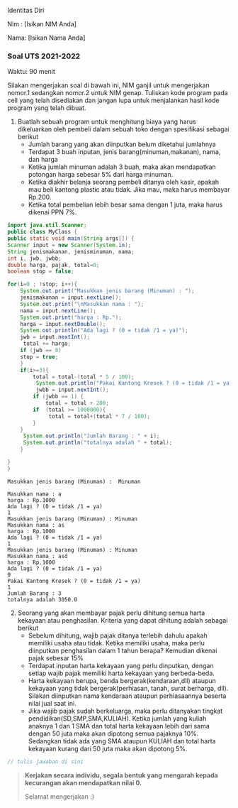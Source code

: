 Identitas Diri

Nim : [Isikan NIM Anda]

Nama: [Isikan Nama Anda]

### Soal UTS 2021-2022

Waktu: 90 menit

Silakan mengerjakan soal di bawah ini, NIM ganjil untuk mengerjakan nomor.1 sedangkan nomor.2 untuk NIM genap. Tuliskan
kode program pada cell yang telah disediakan dan jangan lupa untuk menjalankan hasil kode program yang telah dibuat.

1. Buatlah sebuah program untuk menghitung biaya yang harus dikeluarkan oleh pembeli dalam sebuah toko dengan spesifikasi sebagai berikut
   - Jumlah barang yang akan diinputkan belum diketahui jumlahnya
   - Terdapat 3 buah inputan, jenis barang(minuman,makanan), nama, dan harga
   - Ketika jumlah minuman adalah 3 buah, maka akan mendapatkan potongan harga sebesar 5% dari harga minuman.
   - Ketika diakhir belanja seorang pembeli ditanya oleh kasir, apakah mau beli kantong plastic atau tidak. Jika mau, maka harus membayar Rp.200.
   - Ketika total pembelian lebih besar sama dengan 1 juta, maka harus dikenai PPN 7%.

```Java
import java.util.Scanner;
public class MyClass {
public static void main(String args[]) {
Scanner input = new Scanner(System.in);
String jenismakanan, jenisminuman, nama;
int i, jwb, jwbb;
double harga, pajak, total=0;
boolean stop = false;

for(i=0 ; !stop; i++){
    System.out.print("Masukkan jenis barang (Minuman) : ");
    jenismakanan = input.nextLine();
    System.out.print("\nMasukkan nama : ");
    nama = input.nextLine();
    System.out.print("harga : Rp.");
    harga = input.nextDouble();
    System.out.println("Ada lagi ? (0 = tidak /1 = ya)");
    jwb = input.nextInt();
     total += harga;
    if (jwb == 0)
    stop = true;
    }
    if(i>=3){
        total = total-(total * 5 / 100);
         System.out.println("Pakai Kantong Kresek ? (0 = tidak /1 = ya)");
         jwbb = input.nextInt();
        if (jwbb == 1) {
            total = total + 200;
        if  (total >= 1000000){
             total = total+(total * 7 / 100);
        }
    }
     System.out.println("Jumlah Barang : " + i);
     System.out.println("totalnya adalah " + total);
    }

}
}

```

    Masukkan jenis barang (Minuman) :  Minuman

    Masukkan nama : a
    harga : Rp.1000
    Ada lagi ? (0 = tidak /1 = ya)
    1
    Masukkan jenis barang (Minuman) : Minuman
    Masukkan nama : as
    harga : Rp.1000
    Ada lagi ? (0 = tidak /1 = ya)
    1
    Masukkan jenis barang (Minuman) : Minuman
    Masukkan nama : asd
    harga : Rp.1000
    Ada lagi ? (0 = tidak /1 = ya)
    0
    Pakai Kantong Kresek ? (0 = tidak /1 = ya)
    1
    Jumlah Barang : 3
    totalnya adalah 3050.0

2. Seorang yang akan membayar pajak perlu dihitung semua harta kekayaan atau penghasilan. Kriteria yang dapat dihitung adalah sebagai berikut
   - Sebelum dihitung, wajib pajak ditanya terlebih dahulu apakah memiliki usaha atau tidak. Ketika memiliki usaha, maka perlu diinputkan penghasilan dalam 1 tahun berapa? Kemudian dikenai pajak sebesar 15%
   - Terdapat inputan harta kekayaan yang perlu dinputkan, dengan setiap wajib pajak memiliki harta kekayaan yang berbeda-beda.
   - Harta kekayaan berupa, benda bergerak(kendaraan,dll) ataupun kekayaan yang tidak bergerak(perhiasan, tanah, surat berharga, dll). Silakan diinputkan nama kendaraan ataupun perhiasaannya beserta nilai jual saat ini.
   - Jika wajib pajak sudah berkeluarga, maka perlu ditanyakan tingkat pendidikan(SD,SMP,SMA,KULIAH). Ketika jumlah yang kuliah anaknya 1 dan 1 SMA dan total harta kekayaan lebih dari sama dengan 50 juta maka akan dipotong semua pajaknya 10%. Sedangkan tidak ada yang SMA ataupun KULIAH dan total harta kekayaan kurang dari 50 juta maka akan dipotong 5%.

```Java
// tulis jawaban di sini

```

> **Kerjakan secara individu, segala bentuk yang mengarah kepada kecurangan akan mendapatkan nilai 0.**
>
> Selamat mengerjakan :)
